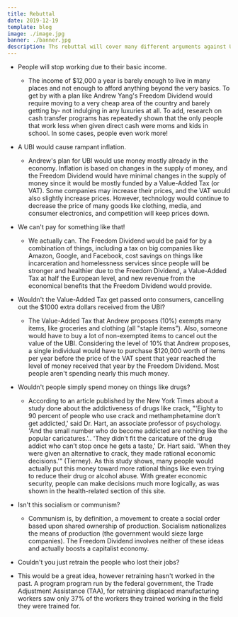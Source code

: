```yaml
---
title: Rebuttal
date: 2019-12-19
template: blog
image: ./image.jpg
banner: ./banner.jpg
description: Ths rebuttal will cover many different arguments against UBI, especially Andrew Yang's Freedom Dividend. 
---
```


* People will stop working due to their basic income. 
  * The income of $12,000 a year is barely enough to live in many places and not enough to afford anything beyond the very basics. To get by with a plan like Andrew Yang's Freedom Dividend would require moving to a very cheap area of the country and barely getting by- not indulging in any luxuries at all. To add, research on cash transfer programs has repeatedly shown that the only people that work less when given direct cash were moms and kids in school. In some cases, people even work more! 

* A UBI would cause rampant inflation.
  * Andrew's plan for UBI would use money mostly already in the economy. Inflation is based on changes in the supply of money, and the Freedom Dividend would have minimal changes in the supply of money since it would be mostly funded by a Value-Added Tax (or VAT). Some companies may increase their prices, and the VAT would also slightly increase prices. However, technology would continue to decrease the price of many goods like clothing, media, and consumer electronics, and competition will keep prices down. 

* We can't pay for something like that!
  * We actually can. The Freedom Dividend would be paid for by a combination of things, including a tax on big companies like Amazon, Google, and Facebook, cost savings on things like incarceration and homelessness services since people will be stronger and healthier due to the Freedom Dividend, a Value-Added Tax at half the European level, and new revenue from the economical benefits that the Freedom Dividend would provide. 

* Wouldn't the Value-Added Tax get passed onto consumers, cancelling out the $1000 extra dollars received from the UBI?
  * The Value-Added Tax that Andrew proposes (10%) exempts many items, like groceries and clothing (all "staple items"). Also, someone would have to buy a lot of non-exempted items to cancel out the value of the UBI. Considering the level of 10% that Andrew proposes, a single individual would have to purchase $120,000 worth of items per year before the price of the VAT spent that year reached the level of money received that year by the Freedom Dividend. Most people aren't spending nearly this much money. 

* Wouldn't people simply spend money on things like drugs?
  * According to an article published by the New York Times about a study done about the addictiveness of drugs like crack, "'Eighty to 90 percent of people who use crack and methamphetamine don’t get addicted,' said Dr. Hart, an associate professor of psychology. 'And the small number who do become addicted are nothing like the popular caricatures.'.. 'They didn’t fit the caricature of the drug addict who can’t stop once he gets a taste,' Dr. Hart said. 'When they were given an alternative to crack, they made rational economic decisions.'" (Tierney). As this study shows, many people would actually put this money toward more rational things like even trying to reduce their drug or alcohol abuse. With greater economic security, people can make decisions much more logically, as was shown in the health-related section of this site. 

* Isn't this socialism or communism?
  * Communism is, by definition, a movement to create a social order based upon shared ownership of production. Socialism nationalizes the means of production (the government would sieze large companies). The Freedom Dividend involves neither of these ideas and actually boosts a capitalist economy. 
  
 * Couldn't you just retrain the people who lost their jobs?
  * This would be a great idea, however retraining hasn't worked in the past. A program program run by the federal government, the Trade Adjustment Assistance (TAA), for retraining displaced manufacturing workers saw only 37% of the workers they trained working in the field they were trained for. 
